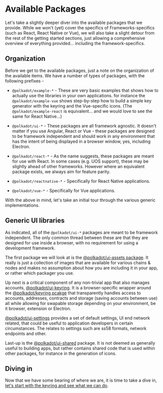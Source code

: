 # Available Packages

Let's take a slightly deeper diver into the available packages that we provide. While we won't (yet) cover the specifics of Frameworks-specifics (such as React, React Native or Vue), we will also take a slight detour from the rest of the  getting started sections, just allowing a comprehensive overview of everything provided... including the framework-specifics.

## Organization

Before we get to the available packages, just a note on the organization of the available items. We have a number of types of packages, with the following prefixes -

- `@polkadot/example-*` - These are very basic examples that shows how to actually use the libraries in your own applications. for instance the `@polkadot/example-vue` shows step-by-step how to build a simple key generator with the keyring and the Vue-specific icons. (The `@polkadot/example-react` is equivalent... and we would love to see the same for React Native...)

- `@polkadot/ui-*` - These packages are all framework agnostic. It doesn't matter if you use Angular, React or Vue - these packages are designed to be framework independent and should work in any environment that has the intent of being displayed in a browser window, yes, including Electron.

- `@polkadot/react-*` - As the name suggests, these packages are meant for use with React. In some cases (e.g. UOS support), these may be slightly ahead of other frameworks. However where an equivalent package exists, we always aim for feature parity.

- `@polkadot/reactnative-*` - Specifically for React Native applications.

- `@polkadot/vue-*` - Specifically for Vue applications.

With the above in mind, let's take an initial tour through the various generic implementations.

##  Generic UI libraries

As indicated, all of the `@polkadot/ui-*` packages are meant to be framework independent. The only common thread between these are that they are designed for use inside a browser, with no requirement for using a development framework.

The first package we will look at is the [@polkadot/ui-assets package](https://www.npmjs.com/package/@polkadot/ui-assets). It really is just a collection of images that are available for various chains & nodes and makes no assumption about how you are including it in your app, or rather which packager you use.

Up next is a critical component of any non-trivial app that also manages accounts, [@polkadot/ui-keyring](https://www.npmjs.com/package/@polkadot/ui-keyring). It is a browser-specific wrapper around the [@polkadot/keyring pcakge](https://www.npmjs.com/package/@polkadot/keyring) that transparently handles access to accounts, addresses, contracts and storage (saving accounts between use) all while allowing for swapable storage depending on your environment, be it browser, extension or Electron.

[@polkadot/ui-settings](https://www.npmjs.com/package/@polkadot/ui-settings) provides a set of default settings, UI end network related, that could be useful to application developers in certain circumstances. The relates to settings such are ss58 formats, network endpoints and other.

Last-up is the [@polkadot/ui-shared](https://www.npmjs.com/package/@polkadot/ui-shared) package. It is not deemed as generally useful to building apps, but rather contains shared code that is used within other packages, for instance in the generation of icons.

## Diving in

Now that we have some bearing of where we are, it is time to take a dive in, [let's start with the keyring and see what we can do](keyring.md).

